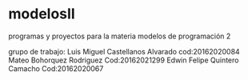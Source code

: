# modelosII
programas y proyectos para la materia modelos de programación 2

grupo de trabajo:
Luis Miguel Castellanos Alvarado cod:20162020084 
Mateo Bohorquez Rodriguez Cod:20162021299
Edwin Felipe Quintero Camacho Cod:20162020067
